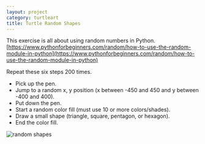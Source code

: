 ```yaml
---
layout: project
category: turtleart
title: Turtle Random Shapes
---
```

This exercise is all about using random numbers in Python. [https://www.pythonforbeginners.com/random/how-to-use-the-random-module-in-python](https://www.pythonforbeginners.com/random/how-to-use-the-random-module-in-python)

Repeat these six steps 200 times.

- Pick up the pen.
- Jump to a random x, y position (x between -450 and 450 and y between -400 and 400).
- Put down the pen.
- Start a random color fill (must use 10 or more colors/shades).
- Draw a small shape (triangle, square, pentagon, or hexagon).
- End the color fill.

![random shapes](/apcsp/turtleart/randomShapes.jpg)
